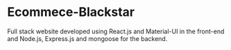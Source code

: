 # Ecommece-Blackstar
Full stack website developed using React.js and Material-UI in the front-end and Node.js, Express.js and mongoose for the backend. 
